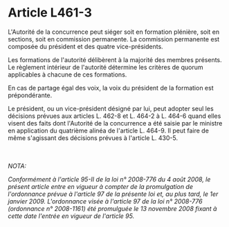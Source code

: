 # Article L461-3

<p>L'Autorité de la concurrence peut siéger soit en formation plénière, soit en sections, soit en commission permanente. La commission permanente est composée du président et des quatre vice-présidents. </p><p>Les formations de l'autorité délibèrent à la majorité des membres présents. Le règlement intérieur de l'autorité détermine les critères de quorum applicables à chacune de ces formations. </p><p>En cas de partage égal des voix, la voix du président de la formation est prépondérante. </p><p>Le président, ou un vice-président désigné par lui, peut adopter seul les décisions prévues aux articles L. 462-8 et L. 464-2 à L. 464-6 quand elles visent des faits dont l'Autorité de la concurrence a été saisie par le ministre en application du quatrième alinéa de l'article L. 464-9. Il peut faire de même s'agissant des décisions prévues à l'article L. 430-5.</p><br/><br/><i>NOTA:<p>Conformément à l'article 95-II de la loi n° 2008-776 du 4 août 2008, le présent article entre en vigueur à compter de la promulgation de l'ordonnance prévue à l'article 97 de la présente loi et, au plus tard, le 1er janvier 2009.  L'ordonnance visée à l'article 97 de la loi  n° 2008-776 (ordonnance n° 2008-1161) été promulguée le 13 novembre 2008 fixant à cette date l'entrée en vigueur de l'article 95. </p></i>